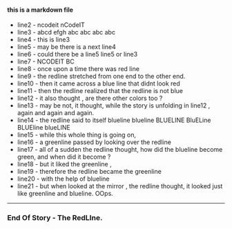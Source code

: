 #### this is a markdown file 
- line2 - ncodeit nCodeIT 
- line3 - abcd efgh abc abc abc abc 
- line4 - this is line3
- line5 - may be there is a next line4 
- line6 - could there be a line5 line5 or line3 
- line7 - NCODEIT BC
- line8 - once upon a time there was red line
- line9 - the redline stretched from one end to the other end.
- line10 - then it came across a blue line that didnt look red
- line11 - then the redline realized that the redline is not blue
- line12 - it also thought , are there other colors too ?
- line13 - may be not, it thought,  while the story is unfolding in line12 , again and again and again.
- line14 - the redline said to itself blueline blueline BLUELINE BluELine BLUEline blueLINE
- line15 - while this whole thing is going on, 
- line16 - a greenline passed by looking over the redline
- line17 - all of a sudden the redline thought, how did the blueline become green, and when did it become ?
- line18 - but it liked the greenline , 
- line19 - therefore the redline became the greenline 
- line20 - with the help of blueline
- line21 - but when looked at the mirror , the redline thought, it looked just like greenline and blueline. OOps. 
---
### End Of Story - The RedLIne. ###

